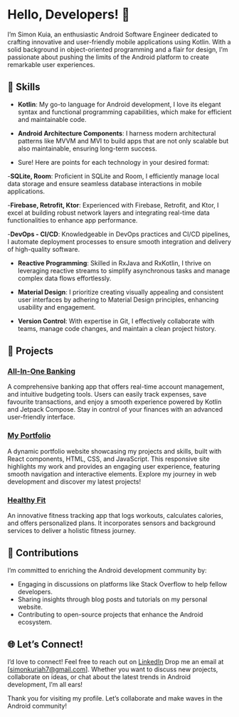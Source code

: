 # Hello, Developers! 👋

I’m Simon Kuia, an enthusiastic Android Software Engineer dedicated to crafting innovative and user-friendly mobile applications using Kotlin. With a solid background in object-oriented programming and a flair for design, I’m passionate about pushing the limits of the Android platform to create remarkable user experiences.

## 🌟 Skills

- **Kotlin**: My go-to language for Android development, I love its elegant syntax and functional programming capabilities, which make for efficient and maintainable code.

- **Android Architecture Components**: I harness modern architectural patterns like MVVM and MVI to build apps that are not only scalable but also maintainable, ensuring long-term success.
- Sure! Here are points for each technology in your desired format:

-**SQLite, Room**: Proficient in SQLite and Room, I efficiently manage local data storage and ensure seamless database interactions in mobile applications.

-**Firebase, Retrofit, Ktor**: Experienced with Firebase, Retrofit, and Ktor, I excel at building robust network layers and integrating real-time data functionalities to enhance app performance.

-**DevOps - CI/CD**: Knowledgeable in DevOps practices and CI/CD pipelines, I automate deployment processes to ensure smooth integration and delivery of high-quality software.

- **Reactive Programming**: Skilled in RxJava and RxKotlin, I thrive on leveraging reactive streams to simplify asynchronous tasks and manage complex data flows effortlessly.

- **Material Design**: I prioritize creating visually appealing and consistent user interfaces by adhering to Material Design principles, enhancing usability and engagement.

- **Version Control**: With expertise in Git, I effectively collaborate with teams, manage code changes, and maintain a clean project history.

## 🚀 Projects

### [All-In-One Banking](https://github.com/Sighmore/Banking-App)
A comprehensive banking app that offers real-time account management, and intuitive budgeting tools. Users can easily track expenses, save favourite transactions, and enjoy a smooth experience powered by Kotlin and Jetpack Compose. Stay in control of your finances with an advanced user-friendly interface.


### [My Portfolio](https://github.com/Sighmore/Portfolio-website)

A dynamic portfolio website showcasing my projects and skills, built with React components, HTML, CSS, and JavaScript. This responsive site highlights my work and provides an engaging user experience, featuring smooth navigation and interactive elements. Explore my journey in web development and discover my latest projects!

### [Healthy Fit](https://github.com/your-username/project3)
An innovative fitness tracking app that logs workouts, calculates calories, and offers personalized plans. It incorporates sensors and background services to deliver a holistic fitness journey.

## 🤝 Contributions

I’m committed to enriching the Android development community by:

- Engaging in discussions on platforms like Stack Overflow to help fellow developers.
- Sharing insights through blog posts and tutorials on my personal website.
- Contributing to open-source projects that enhance the Android ecosystem.

## 🌐 Let’s Connect!

I’d love to connect! Feel free to reach out on [LinkedIn](https://www.linkedin.com/in/simon-kuria-4562301a6/) 
Drop me an email at [simonkuriah7@gmail.com]. 
Whether you want to discuss new projects, collaborate on ideas, or chat about the latest trends in Android development, I’m all ears!

Thank you for visiting my profile. Let’s collaborate and make waves in the Android community!
